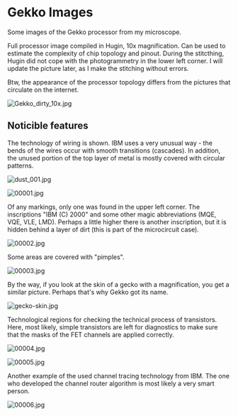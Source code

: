 # Gekko Images

Some images of the Gekko processor from my microscope.

Full processor image compiled in Hugin, 10x magnification. Can be used to estimate the complexity of chip topology and pinout. During the stitcthing, Hugin did not cope with the photogrammetry in the lower left corner. I will update the picture later, as I make the stitching without errors.

Btw, the appearance of the processor topology differs from the pictures that circulate on the internet.

![Gekko_dirty_10x.jpg](Gekko_dirty_10x.jpg)

## Noticible features

The technology of wiring is shown. IBM uses a very unusual way - the bends of the wires occur with smooth transitions (cascades). In addition, the unused portion of the top layer of metal is mostly covered with circular patterns.

![dust_001.jpg](dust_001.jpg)

![00001.jpg](00001.jpg)

Of any markings, only one was found in the upper left corner. The inscriptions "IBM (C) 2000" and some other magic abbreviations (MQE, VQE, VLE, LMD). Perhaps a little higher there is another inscription, but it is hidden behind a layer of dirt (this is part of the microcircuit case).

![00002.jpg](00002.jpg)

Some areas are covered with "pimples".

![00003.jpg](00003.jpg)

By the way, if you look at the skin of a gecko with a magnification, you get a similar picture. Perhaps that's why Gekko got its name.

![gecko-skin.jpg](gecko-skin.jpg)

Technological regions for checking the technical process of transistors. Here, most likely, simple transistors are left for diagnostics to make sure that the masks of the FET channels are applied correctly.

![00004.jpg](00004.jpg)

![00005.jpg](00005.jpg)

Another example of the used channel tracing technology from IBM. The one who developed the channel router algorithm is most likely a very smart person.

![00006.jpg](00006.jpg)
